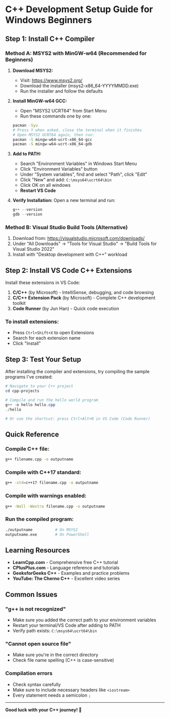 # C++ Development Setup Guide for Windows Beginners

## Step 1: Install C++ Compiler

### Method A: MSYS2 with MinGW-w64 (Recommended for Beginners)

1. **Download MSYS2:**
   - Visit: https://www.msys2.org/
   - Download the installer (msys2-x86_64-YYYYMMDD.exe)
   - Run the installer and follow the defaults

2. **Install MinGW-w64 GCC:**
   - Open "MSYS2 UCRT64" from Start Menu
   - Run these commands one by one:
   ```bash
   pacman -Syu
   # Press Y when asked, close the terminal when it finishes
   # Open MSYS2 UCRT64 again, then run:
   pacman -S mingw-w64-ucrt-x86_64-gcc
   pacman -S mingw-w64-ucrt-x86_64-gdb
   ```

3. **Add to PATH:**
   - Search "Environment Variables" in Windows Start Menu
   - Click "Environment Variables" button
   - Under "System variables", find and select "Path", click "Edit"
   - Click "New" and add: `C:\msys64\ucrt64\bin`
   - Click OK on all windows
   - **Restart VS Code**

4. **Verify Installation:**
   Open a new terminal and run:
   ```powershell
   g++ --version
   gdb --version
   ```

### Method B: Visual Studio Build Tools (Alternative)

1. Download from: https://visualstudio.microsoft.com/downloads/
2. Under "All Downloads" → "Tools for Visual Studio" → "Build Tools for Visual Studio 2022"
3. Install with "Desktop development with C++" workload

## Step 2: Install VS Code C++ Extensions

Install these extensions in VS Code:
1. **C/C++** (by Microsoft) - IntelliSense, debugging, and code browsing
2. **C/C++ Extension Pack** (by Microsoft) - Complete C++ development toolkit
3. **Code Runner** (by Jun Han) - Quick code execution

### To install extensions:
- Press `Ctrl+Shift+X` to open Extensions
- Search for each extension name
- Click "Install"

## Step 3: Test Your Setup

After installing the compiler and extensions, try compiling the sample programs I've created:

```powershell
# Navigate to your C++ project
cd cpp-projects

# Compile and run the hello world program
g++ -o hello hello.cpp
./hello

# Or use the shortcut: press Ctrl+Alt+N in VS Code (Code Runner)
```

## Quick Reference

### Compile C++ file:
```bash
g++ filename.cpp -o outputname
```

### Compile with C++17 standard:
```bash
g++ -std=c++17 filename.cpp -o outputname
```

### Compile with warnings enabled:
```bash
g++ -Wall -Wextra filename.cpp -o outputname
```

### Run the compiled program:
```bash
./outputname          # On MSYS2
outputname.exe        # On PowerShell
```

## Learning Resources

- **LearnCpp.com** - Comprehensive free C++ tutorial
- **CPlusPlus.com** - Language reference and tutorials
- **GeeksforGeeks C++** - Examples and practice problems
- **YouTube: The Cherno C++** - Excellent video series

## Common Issues

### "g++ is not recognized"
- Make sure you added the correct path to your environment variables
- Restart your terminal/VS Code after adding to PATH
- Verify path exists: `C:\msys64\ucrt64\bin`

### "Cannot open source file"
- Make sure you're in the correct directory
- Check file name spelling (C++ is case-sensitive)

### Compilation errors
- Check syntax carefully
- Make sure to include necessary headers like `<iostream>`
- Every statement needs a semicolon `;`

---

**Good luck with your C++ journey! 🚀**
